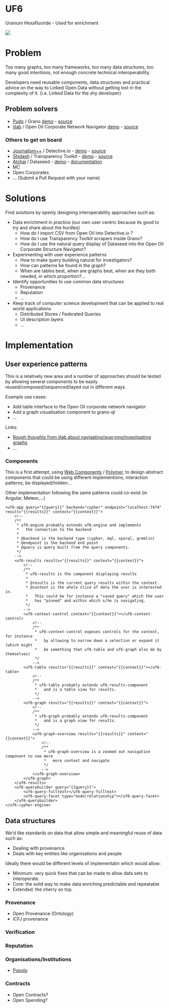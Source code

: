 # UF6

Uranium Hexafluoride - Used for enrichment

![](http://upload.wikimedia.org/wikipedia/commons/thumb/9/94/Uranium_hexafluoride_crystals_sealed_in_an_ampoule.jpg/330px-Uranium_hexafluoride_crystals_sealed_in_an_ampoule.jpg)

# Problem

Too many graphs, too many frameworks, too many data structures, too many good intentions, not enough concrete technical interoperability.

Developers need reusable components, data structures and practical advice on the way to Linked Open Data without getting lost in the complexity of it. (i.e. Linked Data for the shy developer)

## Problem solvers
 - [Pudo](http://granoproject.org/) / Grano [demo](http://beta.grano.cc/#/) - [source](https://github.com/granoproject)
 - [iilab](https://iilab.org) / Open Oil Corporate Network Navigator [demo](https://openoil.iilab.org) - [source](https://github.com/iilab/openoil)

### Others to get on board
 - [Journalism++](http://www.jplusplus.org/en/) / Detective.io - [demo](http://www.detective.io) - [source](https://github.com/jplusplus/detective.io)
 - [Shidash](https://github.com/shidash) / Transparency Toolkit - [demo](http://transparencytoolkit.org/) - [source](https://github.com/TransparencyToolkit/Transparency-Toolkit)
 - [Atchai](http://www.atchai.com/) / Dataseed - [demo](https://getdataseed.com/visualise/mortality/1) - [documentation](https://getdataseed.com/documentation)
 - MC
 - Open Corporates
 - ... (Submit a Pull Request with your name)

# Solutions

Find solutions by openly designing interoperability approaches such as:
 - Data enrichment in practice (our own user centric because its good to try and share about the hurdles)
   - How do I import CSV from Open Oil into Detective.io ?
   - How do I use Transparency Toolkit scrapers inside Grano?
   - How do I use the natural query display of Dataseed into the Open Oil Corporate Structure Navigator? 
 - Experimenting with user experience patterns
   - How to make query building natural for investigators?
   - How can patterns be found in the graph?
   - When are tables best, when are graphs best, when are they both needed, in which proportion?...
 - Identify opportunities to use common data structures 
   - Provenance
   - Reputation
   - ...
 - Keep track of computer science development that can be applied to real world applications
   - Distributed Stores / Federated Queries
   - UI description layers
   - ...

# Implementation

## User experience patterns

This is a relatively new area and a number of approaches should be tested by allowing several components to be easily reused/composed/sequenced/layed out in different ways.

Example use cases:
 - Add table interface to the Open Oil corporate network navigator
 - Add a graph visualisation component to grano-ql
 - ...

Links:
 - [Rough thoughts from iilab about navigating/querying/investigating graphs](https://www.penflip.com/jun/iilab-graph/blob/master/graph-interfaces.txt)
 - ...

### Components

This is a first attempt, using [Web Components](http://webcomponents.org/) / [Polymer](http://polymer-project.org/), to design abstract components that could be using different implementions, interaction patterns, be displayed/hidden...

Other implementation following the same patterns could co-exist (in Angular, Meteor,...)

```
<uf6-app query="{{query}}" backend="cypher" endpoint="localhost:7474" result="{{results}}" context="{{context}}">
    <!--
	/**
	 * uf6-engine probably extends uf6-engine and implements 
	 *   the connection to the backend
	 *
	 * @backend is the backend type (cypher, mql, sparql, gremlin)
	 * @endpoint is the backend end point
	 * @query is query built from the query components.
	 */
	-->
	<uf6-results results="{{results}}" context="{{context}}">
	    <!--
		/**
		 * uf6-results is the component displaying results 
		 *
		 * @results is the current query results within the context.
		 * @context is the whole slice of data the user is interested in. 
		 *   This could be for instance a "saved query" which the user 
		 *   has "pinned" and within which s/he is navigating.
		 */
		-->
	    <uf6-context-control context="{{context}}"></uf6-context-control>
	        <!--
			/**
			 * uf6-context-control exposes controls for the context, for instance
			 *   by allowing to narrow down a selection or expand it (which might 
			 *   be something that uf6-table and uf6-graph also do by themselves) 
			 */
			-->
		<uf6-table results="{{results}}" context="{{context}}"></uf6-table>
	        <!--
			/**
			 * uf6-table probably extends uf6-results-component
			 *   and is a table view for results.
			 */
			-->
		<uf6-graph results="{{results}}" context="{{context}}">
	        <!--
			/**
			 * uf6-graph probably extends uf6-results-component
			 *   and is a graph view for results.
			 */
			-->
			<uf6-graph-overview results="{{results}}" context="{{context}}">
		        <!--
				/**
				 * uf6-graph-overview is a zoomed out navigation component to see more 
				 *   more context and navigate
				 */
				-->
			</uf6-graph-overview>
		</uf6-graph>
	</uf6-results>
	<uf6-querybuilder query="{{query}}">
		<uf6-query-fulltext></uf6-query-fulltext>
		<uf6-query-facet type="node|relationship"></uf6-query-facet>
	</uf6-querybuilder>
</uf6-cypher-engine>
```

## Data structures

We'd like standards on data that allow simple and meaningful reuse of data such as:
 - Dealing with provenance
 - Deals with key entities like organisations and people

Ideally there would be different levels of implementatin which would allow:
 - Minimum: very quick fixes that can be made to allow data sets to interoperate.
 - Core: the solid way to make data enriching predictable and repeatable
 - Extended: the cherry on top.

### Provenance
 - Open Provenance (Ontology)
 - ICFJ provenance

### Verification

### Reputation


### Organisations/Institutions

 - [Popolo](http://popoloproject.com/) 
 
### Contracts

 - Open Contracts?
 - Open Spending?



